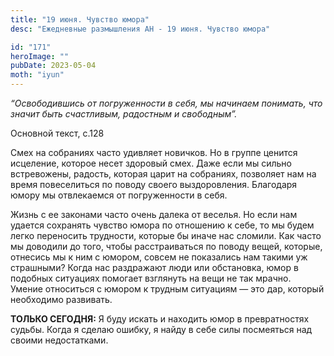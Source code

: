 ```yaml
---
title: "19 июня. Чувство юмора"
desc: "Ежедневные размышления АН - 19 июня. Чувство юмора"

id: "171"
heroImage: ""
pubDate: 2023-05-04
moth: "iyun"
---
```


_“Освободившись от погруженности в себя, мы начинаем понимать, что значит быть
счастливым, радостным и свободным”._

Основной текст, с.128

Смех на собраниях часто удивляет новичков. Но в группе ценится исцеление,
которое несет здоровый смех. Даже если мы сильно встревожены, радость, которая
царит на собраниях, позволяет нам на время повеселиться по поводу своего
выздоровления. Благодаря юмору мы отвлекаемся от погруженности в себя.

Жизнь с ее законами часто очень далека от веселья. Но если нам удается
сохранять чувство юмора по отношению к себе, то мы будем легко переносить
трудности, которые бы иначе нас сломили. Как часто мы доводили до того, чтобы
расстраиваться по поводу вещей, которые, отнесись мы к ним с юмором, совсем не
показались нам такими уж страшными? Когда нас раздражают люди или обстановка,
юмор в подобных ситуациях помогает взглянуть на вещи не так мрачно. Умение
относиться с юмором к трудным ситуациям — это дар, который необходимо
развивать.

**ТОЛЬКО СЕГОДНЯ:** Я буду искать и находить юмор в превратностях судьбы.
Когда я сделаю ошибку, я найду в себе силы посмеяться над своими недостатками.

